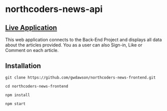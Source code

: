 # northcoders-news-api

## [Live Application](https://example.com/)

This web application connects to the Back-End Project and displays all data about the articles provided. You as a user can also Sign-in, Like or Comment on each article.

## Installation

```
git clone https://github.com/gwdawson/northcoders-news-frontend.git

cd northcoders-news-frontend

npm install

npm start
```
